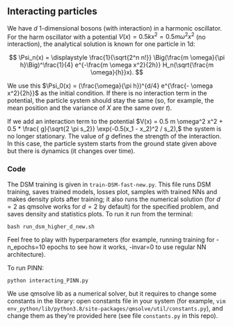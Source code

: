 ## Interacting particles

We have $d$ 1-dimensional bosons (with interaction) in a harmonic oscillator. For the harm oscillator with a potential $V(x) = 0.5 k x^2 = 0.5 m \omega^2 x^2$ (no interaction), the analytical solution is known for one particle in 1d:

$$
 \Psi_n(x) = \displaystyle \frac{1}{\sqrt{2^n n!}} \Big(\frac{m \omega}{\pi h}\Big)^\frac{1}{4} e^{-\frac{m \omega x^2}{2h}} H_n(\sqrt{\frac{m \omega}{h}}x).
$$

We use this $\Psi_0(x) = (\frac{\omega}{\pi h})^{d/4} e^{\frac{- \omega x^2}{2h}}$ as the initial condition. If there is no interaction term in the potential, the particle system should stay the same (so, for example, the mean position and the variance of $X$ are the same over $t$). 

If we add an interaction term to the potential $V(x) = 0.5 m \omega^2 x^2 + 0.5 * \frac{ g}{\sqrt{2 \pi s_2}} \exp(-0.5(x_1 - x_2)^2 / s_2),$ the system is no longer stationary. The value of $g$ defines the strength of the interaction. In this case, the particle system starts from the ground state given above but there is dynamics (it changes over time). 

### Code

The DSM training is given in `train-DSM-fast-new.py`. This file runs DSM training, saves trained models, losses plot, samples with trained NNs and makes density plots after training; it also runs the numerical solution (for $d=2$ as qmsolve works for $d=2$ by default) for the specified problem, and saves density and statistics plots. To run it run from the terminal:
```
bash run_dsm_higher_d_new.sh
```
Feel free to play with hyperparameters (for example, running training for -n_epochs=10 epochs to see how it works, -invar=0 to use regular NN architecture).

To run PINN:

```
python interacting_PINN.py
```

We use qmsolve lib as a numerical solver, but it requires to change some constants in the library: open constants file in your system (for example, `vim env_python/lib/python3.8/site-packages/qmsolve/util/constants.py`), and change them as they're provided here (see file `constants.py` in this repo).
